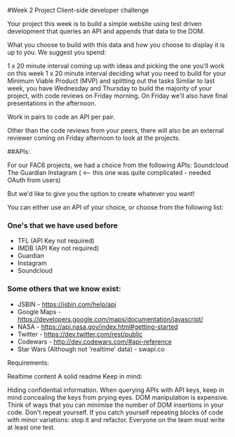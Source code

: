 #Week 2 Project
Client-side developer challenge

Your project this week is to build a simple website using test driven development that queries an API and appends that data to the DOM.

What you choose to build with this data and how you choose to display it is up to you.
We suggest you spend:

1 x 20 minute interval coming up with ideas and picking the one you'll work on this week
1 x 20 minute interval deciding what you need to build for your Minimum Viable Product (MVP) and splitting out the tasks
Similar to last week, you have Wednesday and Thursday to build the majority of your project, with code reviews on Friday morning. On Friday we'll also have final presentations in the afternoon.

Work in pairs to code an API per pair.

Other than the code reviews from your peers, there will also be an external reviewer coming on Friday afternoon to look at the projects.

##APIs:

For our FAC6 projects, we had a choice from the following APIs:
Soundcloud
The Guardian
Instagram ( <-- this one was quite complicated - needed OAuth from users)

But we'd like to give you the option to create whatever you want!

You can either use an API of your choice, or choose from the following list:

### One's that we have used before
* TFL (API Key not required)
* IMDB (API Key not required)
* Guardian
* Instagram
* Soundcloud

### Some others that we know exist:
* JSBIN - https://jsbin.com/help/api
* Google Maps - https://developers.google.com/maps/documentation/javascript/
* NASA - https://api.nasa.gov/index.html#getting-started
* Twitter - https://dev.twitter.com/rest/public
* Codewars - http://dev.codewars.com/#api-reference
* Star Wars (Although not 'realtime' data) - swapi.co

Requirements:

Realtime content
A solid readme
Keep in mind:

Hiding confidential information. When querying APIs with API keys, keep in mind concealing the keys from prying eyes.
DOM manipulation is expensive. Think of ways that you can minimise the number of DOM insertions in your code.
Don't repeat yourself. If you catch yourself repeating blocks of code with minor variations: stop it and refactor.
Everyone on the team must write at least one test.
